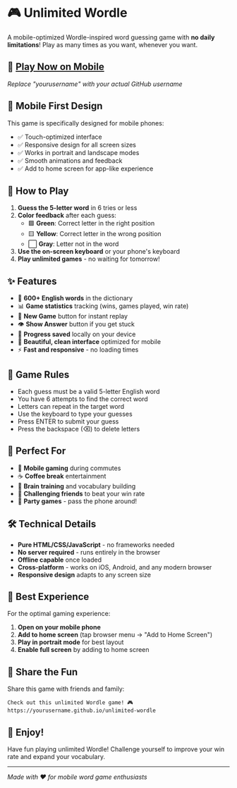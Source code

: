 # 🎮 Unlimited Wordle

A mobile-optimized Wordle-inspired word guessing game with **no daily limitations**! Play as many times as you want, whenever you want.

## 🚀 [Play Now on Mobile](https://yourusername.github.io/unlimited-wordle)
*Replace "yourusername" with your actual GitHub username*

## 📱 Mobile First Design

This game is specifically designed for mobile phones:
- ✅ Touch-optimized interface
- ✅ Responsive design for all screen sizes
- ✅ Works in portrait and landscape modes
- ✅ Smooth animations and feedback
- ✅ Add to home screen for app-like experience

## 🎯 How to Play

1. **Guess the 5-letter word** in 6 tries or less
2. **Color feedback** after each guess:
   - 🟩 **Green**: Correct letter in the right position
   - 🟨 **Yellow**: Correct letter in the wrong position
   - ⬜ **Gray**: Letter not in the word
3. **Use the on-screen keyboard** or your phone's keyboard
4. **Play unlimited games** - no waiting for tomorrow!

## ✨ Features

- 🎯 **600+ English words** in the dictionary
- 📊 **Game statistics** tracking (wins, games played, win rate)
- 🔄 **New Game** button for instant replay
- 👁️ **Show Answer** button if you get stuck
- 💾 **Progress saved** locally on your device
- 🎨 **Beautiful, clean interface** optimized for mobile
- ⚡ **Fast and responsive** - no loading times

## 📖 Game Rules

- Each guess must be a valid 5-letter English word
- You have 6 attempts to find the correct word
- Letters can repeat in the target word
- Use the keyboard to type your guesses
- Press ENTER to submit your guess
- Press the backspace (⌫) to delete letters

## 🎯 Perfect For

- 📱 **Mobile gaming** during commutes
- ☕ **Coffee break** entertainment
- 🧠 **Brain training** and vocabulary building
- 👥 **Challenging friends** to beat your win rate
- 🎉 **Party games** - pass the phone around!

## 🛠️ Technical Details

- **Pure HTML/CSS/JavaScript** - no frameworks needed
- **No server required** - runs entirely in the browser
- **Offline capable** once loaded
- **Cross-platform** - works on iOS, Android, and any modern browser
- **Responsive design** adapts to any screen size

## 📱 Best Experience

For the optimal gaming experience:
1. **Open on your mobile phone**
2. **Add to home screen** (tap browser menu → "Add to Home Screen")
3. **Play in portrait mode** for best layout
4. **Enable full screen** by adding to home screen

## 🔗 Share the Fun

Share this game with friends and family:
```
Check out this unlimited Wordle game! 🎮
https://yourusername.github.io/unlimited-wordle
```

## 🎊 Enjoy!

Have fun playing unlimited Wordle! Challenge yourself to improve your win rate and expand your vocabulary.

---

*Made with ❤️ for mobile word game enthusiasts*
